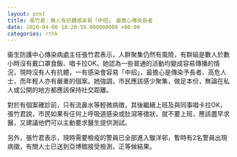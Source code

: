 ```yaml
---
layout: post
title: 張竹君：無人有抗體感染易「中招」　最擔心傳染長者
date: 2020-04-06 18:20:59.000000000 +08:00
categories: rthk
---
```


衞生防護中心傳染病處主任張竹君表示，人群聚集仍然有風險，有群組是數人於數小時沒有戴口罩食飯、唱卡拉OK。她認為一些普通的活動均變成容易傳播的情況，現時沒有人有抗體，一有感染會容易「中招」，最擔心是傳染予長者、高危人士，而年輕人亦有嚴重的個案。她強調，市民應該感少聚集，做足本份，無論在私人或公開的地方都應該保持社交距離。

對於有個案確診前，只有流鼻水等輕微病徵，其後繼續上班及與同事唱卡拉OK，張竹君說，市民如果有仼何上呼吸道感染或肚瀉等徵狀，就不要上班，應該盡早求醫，又建議他們可以主動要求醫生提供測試。

另外，張竹君表示，現時需要檢疫的警員已全部進入駿洋邨，暫時有2名警員出現病徵，有關人士已送到亞博館接受檢測，正等候結果。
